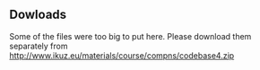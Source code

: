 Dowloads
--------
Some of the files were too big to put here.
Please download them separately from http://www.ikuz.eu/materials/course/compns/codebase4.zip
